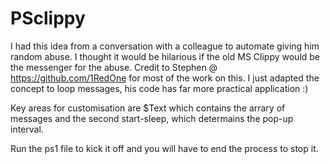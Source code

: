 # PSclippy

I had this idea from a conversation with a colleague to automate giving him random abuse. I thought it would be hilarious if the old MS Clippy would be the messenger for the abuse. Credit to Stephen @ https://github.com/1RedOne for most of the work on this. I just adapted the concept to loop messages, his code has far more practical application :)

Key areas for customisation are $Text which contains the arrary of messages and the second start-sleep, which determains the pop-up interval.

Run the ps1 file to kick it off and you will have to end the process to stop it.

